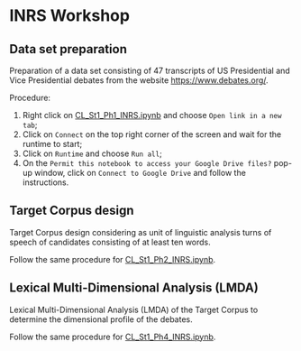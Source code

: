 # INRS Workshop

## Data set preparation
Preparation of a data set consisting of 47 transcripts of US Presidential and Vice Presidential debates from the website https://www.debates.org/.

Procedure:

1. Right click on [CL_St1_Ph1_INRS.ipynb](https://colab.research.google.com/drive/1eH7Ruzu_sAmGktotGRCVnlycSQXiEh0H?usp=sharing) and choose `Open link in a new tab`;
2. Click on `Connect` on the top right corner of the screen and wait for the runtime to start;
3. Click on `Runtime` and choose `Run all`;
4. On the `Permit this notebook to access your Google Drive files?` pop-up window, click on `Connect to Google Drive` and follow the instructions.

## Target Corpus design
Target Corpus design considering as unit of linguistic analysis turns of speech of candidates consisting of at least ten words.

Follow the same procedure for [CL_St1_Ph2_INRS.ipynb](https://colab.research.google.com/drive/162UcHlgalHTJinV8Jrbi3Rqm3N1Gdbqo?usp=sharing).

## Lexical Multi-Dimensional Analysis (LMDA)
Lexical Multi-Dimensional Analysis (LMDA) of the Target Corpus to determine the dimensional profile of the debates.

Follow the same procedure for [CL_St1_Ph4_INRS.ipynb](https://colab.research.google.com/drive/1_899b8Jv5dlmd97efygRUfEhWntsSo_u?usp=sharing).
